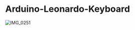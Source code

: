 # Arduino-Leonardo-Keyboard

![IMG_0251](https://user-images.githubusercontent.com/74864221/169716424-334f864d-f490-4427-9914-950dff05e7a7.jpg)
